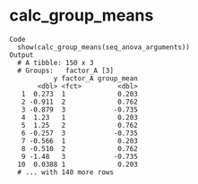 # calc_group_means

    Code
      show(calc_group_means(seq_anova_arguments))
    Output
      # A tibble: 150 x 3
      # Groups:   factor_A [3]
               y factor_A group_mean
           <dbl> <fct>         <dbl>
       1  0.273  1             0.203
       2 -0.911  2             0.762
       3 -0.879  3            -0.735
       4  1.23   1             0.203
       5  1.25   2             0.762
       6 -0.257  3            -0.735
       7 -0.566  1             0.203
       8 -0.510  2             0.762
       9 -1.48   3            -0.735
      10  0.0388 1             0.203
      # ... with 140 more rows

